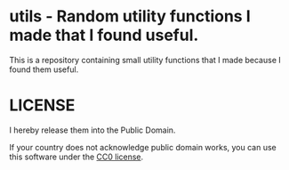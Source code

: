 # utils - Random utility functions I made that I found useful.

This is a repository containing small utility functions that I made because
I found them useful.

# LICENSE

I hereby release them into the Public Domain.

If your country does not acknowledge public domain works, you can use this
software under the
[CC0 license](http://creativecommons.org/publicdomain/zero/1.0/).
